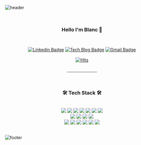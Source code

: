 ![header](https://capsule-render.vercel.app/api?type=waving&&color=gradient&height=100&section=header&fontSize=90)
 
<div align = "center">
<br/><h3>Hello I'm Blanc 🥸</h3><br/>

[![Linkedin Badge](https://img.shields.io/badge/-LinkedIn-blue?style=flat-square&logo=Linkedin&logoColor=white&link=https://www.linkedin.com/in/iam-blanc/)](https://www.linkedin.com/in/iam-blanc/)
[![Tech Blog Badge](http://img.shields.io/badge/-Tech%20blog-black?style=flat-square&logo=github&link=https://ilikezzi.tistory.com/)](https://ilikezzi.tistory.com/)
[![Gmail Badge](https://img.shields.io/badge/Gmail-d14836?style=flat-square&logo=Gmail&logoColor=white&link=mailto:topblade6@gmail.com)](mailto:topblade6@gmail.com)
<br/><br/>
[![Hits](https://hits.seeyoufarm.com/api/count/incr/badge.svg?url=https%3A%2F%2Fgithub.com%2Fyooseungmo&count_bg=%234EB2E5&title_bg=%23006DAA&icon=github.svg&icon_color=%23E7E7E7&title=VISIT&edge_flat=false)](https://hits.seeyoufarm.com)
 
﹏﹏﹏﹏﹏﹏﹏
 
<br/>
 
<h3>🛠 Tech Stack 🛠</h3>
 
<br/>


<img src="https://img.shields.io/badge/Nestjs-E0234E?style=flat&logo=nestjs&logoColor=white"/>
<img src="https://img.shields.io/badge/Node.js-339933?style=flat&logo=Node.js&logoColor=white"/>
<img src="https://img.shields.io/badge/TypeScript-3178C6?style=flat&logo=TypeScript&logoColor=white"/>
<img src="https://img.shields.io/badge/JavaScript-F7DF1E?style=flat&logo=JavaScript&logoColor=white"/>
<img src="https://img.shields.io/badge/swagger-85EA2D?style=flat&logo=swagger&logoColor=white"/>
<img src="https://img.shields.io/badge/npm-CB3837?style=flat&logo=npm&logoColor=white"/>
<img src="https://img.shields.io/badge/yarn-2C8EBB?style=flat&logo=yarn&logoColor=white"/>
<br>
<img src="https://img.shields.io/badge/mysql-4479A1?style=flat&logo=mysql&logoColor=white"/>
<img src="https://img.shields.io/badge/mongodb-47A248?style=flat&logo=mongodb&logoColor=white"/>
<img src="https://img.shields.io/badge/Redis-DC382D?style=flat&logo=redis&logoColor=white"/>
<img src="https://img.shields.io/badge/Dynamodb-4053D6?style=flat&logo=amazondynamodb&logoColor=white"/>
<br>
<img src="https://img.shields.io/badge/AWS-232F3E?style=flat&logo=amazonwebservices&logoColor=white"/>
<img src="https://img.shields.io/badge/EC2-FF9900?style=flat&logo=amazonec2&logoColor=white"/>
<img src="https://img.shields.io/badge/S3-569A31?style=flat&logo=amazons3&logoColor=white"/>
<img src="https://img.shields.io/badge/Lambda-FF9900?style=flat&logo=awslambda&logoColor=white"/>
<img src="https://img.shields.io/badge/Cloudwatch-FF4F8B?style=flat&logo=amazoncloudwatch&logoColor=white"/>
<img src="https://img.shields.io/badge/Jenkins-D24939?style=flat&logo=jenkins&logoColor=white"/>


</div>

<br/>

![footer](https://capsule-render.vercel.app/api?type=waving&&color=gradient&height=100&section=footer&fontSize=90)

